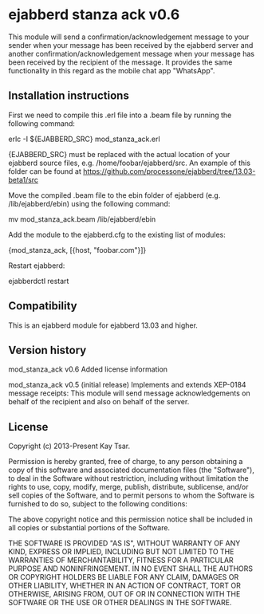 ejabberd stanza ack v0.6
=========

This module will send a confirmation/acknowledgement message to your sender when your message has been received by the ejabberd server and another confirmation/acknowledgement message when your message has been received by the recipient of the message. It provides the same functionality in this regard as the mobile chat app "WhatsApp".

Installation instructions
---------
First we need to compile this .erl file into a .beam file by running the following command:

erlc -I ${EJABBERD_SRC} mod_stanza_ack.erl

{EJABBERD_SRC} must be replaced with the actual location of your ejabberd source files, e.g. /home/foobar/ejabberd/src. An example of this folder can be found at https://github.com/processone/ejabberd/tree/13.03-beta1/src

Move the compiled .beam file to the ebin folder of ejabberd (e.g. /lib/ejabberd/ebin) using the following command:

mv mod_stanza_ack.beam /lib/ejabberd/ebin

Add the module to the ejabberd.cfg to the existing list of modules:

{mod_stanza_ack,  [{host, "foobar.com"}]}

Restart ejabberd:

ejabberdctl restart

Compatibility
---------
This is an ejabberd module for ejabberd 13.03 and higher. 

Version history
---------
mod_stanza_ack v0.6 
Added license information

mod_stanza_ack v0.5 (initial release)
Implements and extends XEP-0184 message receipts:
This module will send message acknowledgements on behalf of the recipient and also on behalf of the server.

License
---------
Copyright (c) 2013-Present Kay Tsar.

Permission is hereby granted, free of charge, to any person obtaining a copy
of this software and associated documentation files (the "Software"), to deal
in the Software without restriction, including without limitation the rights
to use, copy, modify, merge, publish, distribute, sublicense, and/or sell
copies of the Software, and to permit persons to whom the Software is
furnished to do so, subject to the following conditions:

The above copyright notice and this permission notice shall be included in
all copies or substantial portions of the Software.

THE SOFTWARE IS PROVIDED "AS IS", WITHOUT WARRANTY OF ANY KIND, EXPRESS OR
IMPLIED, INCLUDING BUT NOT LIMITED TO THE WARRANTIES OF MERCHANTABILITY,
FITNESS FOR A PARTICULAR PURPOSE AND NONINFRINGEMENT. IN NO EVENT SHALL THE
AUTHORS OR COPYRIGHT HOLDERS BE LIABLE FOR ANY CLAIM, DAMAGES OR OTHER
LIABILITY, WHETHER IN AN ACTION OF CONTRACT, TORT OR OTHERWISE, ARISING FROM,
OUT OF OR IN CONNECTION WITH THE SOFTWARE OR THE USE OR OTHER DEALINGS IN
THE SOFTWARE.
